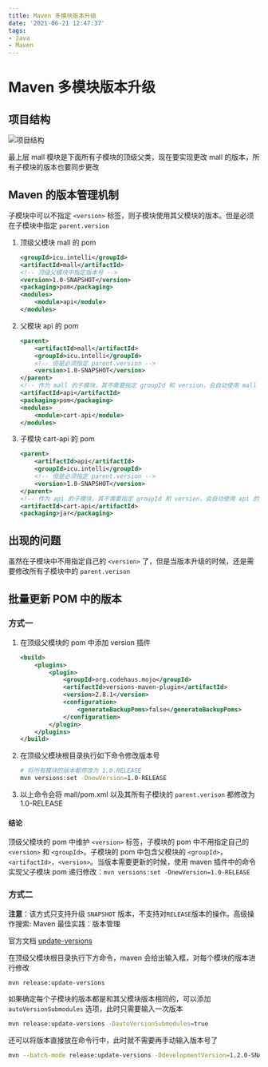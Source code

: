 ```yaml
---
title: Maven 多模块版本升级
date: '2021-06-21 12:47:37'
tags:
- Java
- Maven
---
```


# Maven 多模块版本升级

## 项目结构

![项目结构](https://gitee.com/swang-harbin/pic-bed/raw/master/images/2021/20210621095001.png)

最上层 mall 模块是下面所有子模块的顶级父类，现在要实现更改 mall 的版本，所有子模块的版本也要同步更改

## Maven 的版本管理机制

子模块中可以不指定 `<version>` 标签，则子模块使用其父模块的版本。但是必须在子模块中指定 `parent.version`

1. 顶级父模块 mall 的 pom

   ```xml
   <groupId>icu.intelli</groupId>
   <artifactId>mall</artifactId>
   <!-- 顶级父模块中指定版本号 -->
   <version>1.0-SNAPSHOT</version>
   <packaging>pom</packaging>
   <modules>
       <module>api</module>
   </modules>
   ```

2. 父模块 api 的 pom

   ```xml
   <parent>
       <artifactId>mall</artifactId>
       <groupId>icu.intelli</groupId>
       <!-- 但是必须指定 parent.version -->
       <version>1.0-SNAPSHOT</version>
   </parent>
   <!-- 作为 mall 的子模块，其不需要指定 groupId 和 version，会自动使用 mall 的 -->
   <artifactId>api</artifactId>
   <packaging>pom</packaging>
   <modules>
       <module>cart-api</module>
   </modules>
   ```

3. 子模块 cart-api 的 pom

   ```xml
   <parent>
       <artifactId>api</artifactId>
       <groupId>icu.intelli</groupId>
       <!-- 但是必须指定 parent.version -->
       <version>1.0-SNAPSHOT</version>
   </parent>
   <!-- 作为 api 的子模块，其不需要指定 groupId 和 version，会自动使用 api 的 -->
   <artifactId>cart-api</artifactId>
   <packaging>jar</packaging>
   ```

## 出现的问题

虽然在子模块中不用指定自己的 `<version>` 了，但是当版本升级的时候，还是需要修改所有子模块中的 `parent.verison`

## 批量更新 POM 中的版本

### 方式一

1. 在顶级父模块的 pom 中添加 version 插件

   ```xml
   <build>
       <plugins>
           <plugin>
               <groupId>org.codehaus.mojo</groupId>
               <artifactId>versions-maven-plugin</artifactId>
               <version>2.8.1</version>
               <configuration>
                   <generateBackupPoms>false</generateBackupPoms>
               </configuration>
           </plugin>
       </plugins>
   </build>
   ```

2. 在顶级父模块根目录执行如下命令修改版本号

   ```bash
   # 将所有模块的版本都修改为 1.0.RELEASE
   mvn versions:set -DnewVersion=1.0-RELEASE
   ```

3. 以上命令会将 mall/pom.xml 以及其所有子模块的 `parent.verison` 都修改为 1.0-RELEASE

#### 结论

顶级父模块的 pom 中维护 `<version>` 标签，子模块的 pom 中不用指定自己的 `<version>` 和 `<groupId>`。子模块的 pom 中包含父模块的 `<groupId>`，`<artifactId>`，`<version>`。当版本需要更新的时候，使用 maven 插件中的命令实现父子模块 pom 递归修改：`mvn versions:set -DnewVersion=1.0-RELEASE`

### 方式二

**注意**：该方式只支持升级 `SNAPSHOT` 版本，不支持对`RELEASE`版本的操作。高级操作搜索: Maven 最佳实践：版本管理

官方文档 [update-versions](https://maven.apache.org/maven-release/maven-release-plugin/examples/update-versions.html)

在顶级父模块根目录执行下方命令，maven 会给出输入框，对每个模块的版本进行修改

```bash
mvn release:update-versions
```

如果确定每个子模块的版本都是和其父模块版本相同的，可以添加 `autoVersionSubmodules` 选项，此时只需要输入一次版本

```bash
mvn release:update-versions -DautoVersionSubmodules=true
```

还可以将版本直接放在命令行中，此时就不需要再手动输入版本号了

```bash
mvn --batch-mode release:update-versions -DdevelopmentVersion=1.2.0-SNAPSHOT
```

